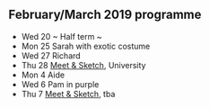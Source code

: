 ## February/March 2019 programme

* Wed 20 ~ Half term ~
* Mon 25 Sarah with exotic costume
* Wed 27 Richard
* Thu 28 <a href="/meet-and-sketch/">Meet & Sketch</a>, University
* Mon 4 Aide
* Wed 6 Pam in purple
* Thu 7 <a href="/meet-and-sketch/">Meet & Sketch</a>, tba